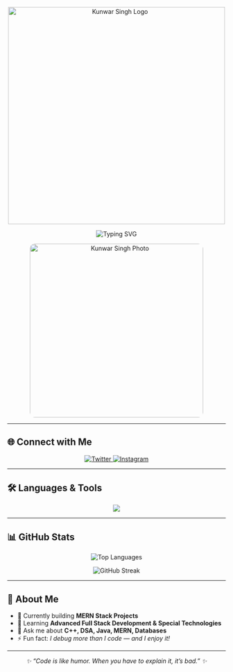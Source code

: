 <!-- ====================== HEADER / LOGO ====================== -->
<p align="center">
  <img src="https://i.imgur.com/Nf2P3YF.png" width="500" alt="Kunwar Singh Logo" />
</p>

<!-- Animated Typing Intro -->
<p align="center">
  <img src="https://readme-typing-svg.herokuapp.com?font=Fira+Code&size=24&duration=3000&pause=1000&color=00F729&center=true&vCenter=true&width=500&lines=Hi+%F0%9F%91%8B%2C+I'm+Kunwar+Singh;Full+Stack+Web+Developer;Tech+Enthusiast+%26+Problem+Solver;Building+Ideas+into+Reality" alt="Typing SVG" />
</p>

<!-- ====================== PROFILE IMAGE ====================== -->
<p align="center">
  <img src="https://i.imgur.com/kW0rYEx.jpg" alt="Kunwar Singh Photo" width="400" style="border-radius: 12px;" />
</p>

---

## 🌐 Connect with Me
<p align="center">
  <a href="https://twitter.com/ajaysingh149515" target="_blank">
    <img src="https://img.shields.io/twitter/follow/ajaysingh149515?logo=twitter&style=for-the-badge" alt="Twitter" />
  </a>
  <a href="https://instagram.com/ajay_singh_bhadoria" target="_blank">
    <img src="https://img.shields.io/badge/Instagram-%23E4405F?style=for-the-badge&logo=instagram&logoColor=white" alt="Instagram" />
  </a>
</p>

---

## 🛠 Languages & Tools
<p align="center">
  <img src="https://skillicons.dev/icons?i=c,cpp,css,html,js,react,nodejs,express,mongodb,mysql,java,python,electron&theme=dark" />
</p>

---

## 📊 GitHub Stats
<p align="center">
  <img src="https://github-readme-stats.vercel.app/api/top-langs?username=kunwarsingh123&show_icons=true&locale=en&layout=compact&theme=tokyonight" alt="Top Languages" />
</p>

<p align="center">
  <img src="https://github-readme-streak-stats.herokuapp.com/?user=kunwarsingh123&theme=tokyonight" alt="GitHub Streak" />
</p>

---

## 🚀 About Me
- 🔭 Currently building **MERN Stack Projects**
- 🌱 Learning **Advanced Full Stack Development & Special Technologies**
- 💬 Ask me about **C++, DSA, Java, MERN, Databases**
- ⚡ Fun fact: *I debug more than I code — and I enjoy it!*

---

<p align="center">
  <i>✨ “Code is like humor. When you have to explain it, it’s bad.” ✨</i>
</p>
